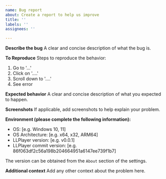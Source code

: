 ```yaml
---
name: Bug report
about: Create a report to help us improve
title: ''
labels: ''
assignees: ''

---
```


**Describe the bug**
A clear and concise description of what the bug is.

**To Reproduce**
Steps to reproduce the behavior:
1. Go to '...'
2. Click on '....'
3. Scroll down to '....'
4. See error

**Expected behavior**
A clear and concise description of what you expected to happen.

**Screenshots**
If applicable, add screenshots to help explain your problem.

**Environment (please complete the following information):**

 - OS: [e.g. Windows 10, 11]
 - OS Architecture: [e.g. x64, x32, ARM64]
 - LLPlayer version: [e.g. v0.0.1]
 - LLPlayer commit version: [e.g. 86f063df2c56a198b204664951a6147ee739f1b7]

The version can be obtained from the `About` section of the settings.

**Additional context**
Add any other context about the problem here.
